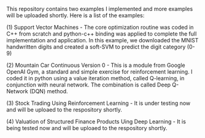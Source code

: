 This repository contains two examples I implemented and more examples will be uploaded shortly. Here is a list of 
the examples: 

(1) Support Vector Machines - The core optimization routine was coded in C++ from scratch and python-c++ binding was 
    applied to complete the full implementation and application. In this example, we downloaded the 
    MNIST handwritten digits and created a soft-SVM to predict the digit category (0-9) 
    
(2) Mountain Car Continuous Version 0 - This is a module from Google OpenAI Gym, a standard and simple exercise for 
    reinforcement learning. I coded it in python using a value iteration method, called Q-learning, in conjunction with neural 
    network. The combination is called Deep Q-Network (DQN) method. 
    
(3) Stock Trading Using Reinforcement Learning - It is under testing now and will be uploaed to the respository shortly.

(4) Valuation of Structured Finance Products Uing Deep Learning - It is being tested now and will be uploaed to the 
    respository shortly.
